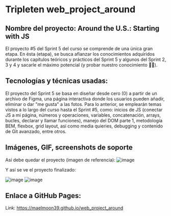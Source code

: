 # Tripleten web_project_around

## Nombre del proyecto: Around the U.S.: Starting with JS

El proyecto #5 del Sprint 5 del curso se comprende de una única gran etapa. En ésta (etapa), se busca afianzar los conocimientos adquiridos durante los capítulos teóricos y prácticos del Sprint 5 y algunos del Sprint 2, 3 y 4 y sacarle el máximo potencial (y probar nuestro conocimiento 👩‍💻).

## Tecnologías y técnicas usadas:

El proyecto del Sprint 5 se basa en diseñar desde cero (0) a partir de un archivo de Figma, una página interactiva donde los usuarios pueden añadir, eliminar o dar "me gusta" a las fotos. Para lo anterior, se emplearán temas vistos a lo largo del curso hasta el Sprint #5, como: inicios de JS (conectar JS a mi página, números y operaciones, variables, concatenación, arrays, bucles, declarar y llamar funciones), manejo del DOM parte 1, metodología BEM, flexbox, grid layout, así como media quieries, debugging y contenido de Git avanzado, entre otros.

## Imágenes, GIF, screenshots de soporte

Así debe quedar el proyecto (imagen de referencia):
![image](https://github.com/MaElmoon39/web_project_around/assets/90271019/9d4f8bd4-c2c4-4508-93f6-ed0f180efa5d)

Y así se ve el proyecto finalizado:

![image](https://github.com/MaElmoon39/web_project_around/assets/90271019/7fa3b69b-328f-4090-a8b1-d8057b973fb0)
![image](https://github.com/MaElmoon39/web_project_around/assets/90271019/a0f12c17-47e6-4e6b-aa31-61279dc89984)

## Enlace a GitHub Pages:
Link: https://maelmoon39.github.io/web_project_around
